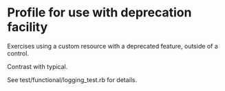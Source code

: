 # Profile for use with deprecation facility

Exercises using a custom resource with a deprecated feature, outside of a control.

Contrast with typical.

See test/functional/logging_test.rb for details.